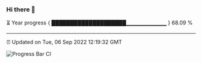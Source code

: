 ### Hi there 👋

⏳ Year progress { ████████████████████▁▁▁▁▁▁▁▁▁▁ } 68.09 %

---

⏰ Updated on Tue, 06 Sep 2022 12:19:32 GMT

![Progress Bar CI](https://github.com/Shyam-Makwana/GitHub-Actions-Demo/workflows/Progress%20Bar%20CI/badge.svg)
